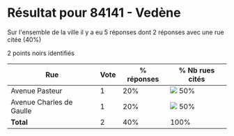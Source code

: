 # Résultat pour 84141 - Vedène

Sur l'ensemble de la ville il y a eu 5 réponses dont 2 réponses avec une rue citée (40%)

2 points noirs identifiés

| Rue | Vote | % réponses | % Nb rues cités|
|-----|------|------------|----------------|
| Avenue Pasteur | 1 | 20% | <img src="../../img/bar_50.gif" />&nbsp;50%|
| Avenue Charles de Gaulle | 1 | 20% | <img src="../../img/bar_50.gif" />&nbsp;50%|
| **Total** | 2 | 40% | 100%|
